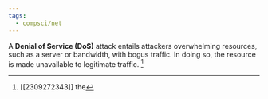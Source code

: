 ```yaml
---
tags:
  - compsci/net
---
```

A **Denial of Service (DoS)** attack entails attackers overwhelming resources, such as a server or bandwidth, with bogus traffic. In doing so, the resource is made unavailable to legitimate traffic. [^1]

[^1]: [[2309272343]] the 
[^2]: [[2309142156]] end systems being especially widespread and nearly always readily available.